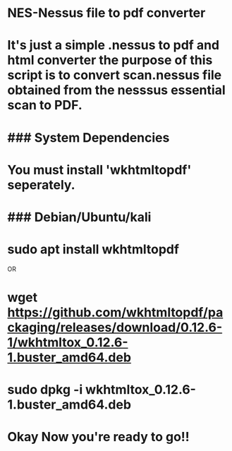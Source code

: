 # NES-Nessus file to pdf converter

# It's just a simple .nessus to pdf and html converter the purpose of this script is to convert scan.nessus file obtained from the nesssus essential scan to PDF.

# ### System Dependencies

# You must install 'wkhtmltopdf' seperately.

# ### Debian/Ubuntu/kali

# sudo apt install wkhtmltopdf

OR

# wget https://github.com/wkhtmltopdf/packaging/releases/download/0.12.6-1/wkhtmltox_0.12.6-1.buster_amd64.deb

# sudo dpkg -i wkhtmltox_0.12.6-1.buster_amd64.deb

# Okay Now you're ready to go!!


